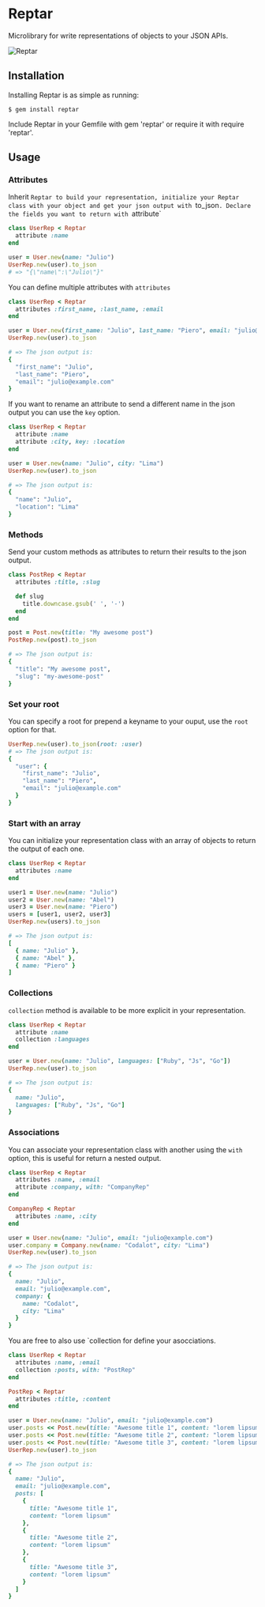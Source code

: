 Reptar
====

Microlibrary for write representations of objects to your JSON APIs.

![Reptar](http://vignette3.wikia.nocookie.net/godzilla/images/4/4c/Reptar.png)

## Installation

Installing Reptar is as simple as running:

```
$ gem install reptar
```

Include Reptar in your Gemfile with gem 'reptar' or require it with require 'reptar'.

Usage
-----

### Attributes

Inherit `Reptar to build your representation, initialize your Reptar class with your object and get your json output with `to_json`. Declare the fields you want to return with `attribute`

```ruby
class UserRep < Reptar
  attribute :name
end

user = User.new(name: "Julio")
UserRep.new(user).to_json
# => "{\"name\":\"Julio\"}"
```

You can define multiple attributes with `attributes`

```ruby
class UserRep < Reptar
  attributes :first_name, :last_name, :email
end

user = User.new(first_name: "Julio", last_name: "Piero", email: "julio@example.com")
UserRep.new(user).to_json

# => The json output is:
{
  "first_name": "Julio",
  "last_name": "Piero",
  "email": "julio@example.com"
}
```

If you want to rename an attribute to send a different name in the json output you can use the `key` option.

```ruby
class UserRep < Reptar
  attribute :name
  attribute :city, key: :location
end

user = User.new(name: "Julio", city: "Lima")
UserRep.new(user).to_json

# => The json output is:
{
  "name": "Julio",
  "location": "Lima"
}
```

### Methods

Send your custom methods as attributes to return their results to the json output.

```ruby
class PostRep < Reptar
  attributes :title, :slug

  def slug
    title.downcase.gsub(' ', '-')
  end
end

post = Post.new(title: "My awesome post")
PostRep.new(post).to_json

# => The json output is:
{
  "title": "My awesome post",
  "slug": "my-awesome-post"
}
```

### Set your root

You can specify a root for prepend a keyname to your ouput, use the `root` option for that.

```ruby
UserRep.new(user).to_json(root: :user)
# => The json output is:
{ 
  "user": {
    "first_name": "Julio",
    "last_name": "Piero",
    "email": "julio@example.com"
  }
}
```

### Start with an array

You can initialize your representation class with an array of objects to return the output of each one.

```ruby
class UserRep < Reptar
  attributes :name
end

user1 = User.new(name: "Julio")
user2 = User.new(name: "Abel")
user3 = User.new(name: "Piero")
users = [user1, user2, user3]
UserRep.new(users).to_json

# => The json output is:
[
  { name: "Julio" },
  { name: "Abel" },
  { name: "Piero" }
]
```

### Collections

`collection` method is available to be more explicit in your representation.

```ruby
class UserRep < Reptar
  attribute :name
  collection :languages
end

user = User.new(name: "Julio", languages: ["Ruby", "Js", "Go"])
UserRep.new(user).to_json

# => The json output is:
{
  name: "Julio", 
  languages: ["Ruby", "Js", "Go"]
}
```

### Associations

You can associate your representation class with another using the `with` option, this is useful for return a nested output.

```ruby
class UserRep < Reptar
  attributes :name, :email
  attribute :company, with: "CompanyRep"
end

CompanyRep < Reptar  
  attributes :name, :city
end

user = User.new(name: "Julio", email: "julio@example.com")
user.company = Company.new(name: "Codalot", city: "Lima")
UserRep.new(user).to_json

# => The json output is:
{
  name: "Julio",
  email: "julio@example.com",
  company: {
    name: "Codalot",
    city: "Lima"
  }
}
```

You are free to also use `collection for define your asocciations.

```ruby
class UserRep < Reptar
  attributes :name, :email
  collection :posts, with: "PostRep"
end

PostRep < Reptar
  attributes :title, :content
end

user = User.new(name: "Julio", email: "julio@example.com")
user.posts << Post.new(title: "Awesome title 1", content: "lorem lipsum")
user.posts << Post.new(title: "Awesome title 2", content: "lorem lipsum")
user.posts << Post.new(title: "Awesome title 3", content: "lorem lipsum")
UserRep.new(user).to_json

# => The json output is:
{
  name: "Julio",
  email: "julio@example.com",
  posts: [
    {
      title: "Awesome title 1",
      content: "lorem lipsum"
    },
    {
      title: "Awesome title 2",
      content: "lorem lipsum"
    },
    {
      title: "Awesome title 3",
      content: "lorem lipsum"
    }
  ]
}
```
